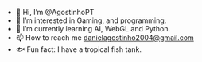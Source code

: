 - 👋 Hi, I’m @AgostinhoPT
- 👀 I’m interested in Gaming, and programming.
- 🌱 I’m currently learning AI, WebGL and Python.
- 📫 How to reach me danielagostinho2004@gmail.com
- 🐟 Fun fact: I have a tropical fish tank.
